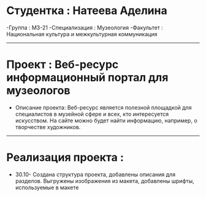 # Студентка : Натеева Аделина
-Группа : МЗ-21
-Специализация : Музеология
-Факультет : Национальная культура и межкультурная коммуникация 
- - - 
# Проект : Веб-ресурс информационный портал для музеологов
- Описание проекта: Веб-ресурс является полезной площадкой для специалистов в музейной сфере и всех, кто интересуется искусством. На сайте можно будет найти информацию, например, о творчестве художников.
- - - 
# Реализация проекта :
- 30.10- Создана структура проекта, добавлены описания для разделов. Выгружены изображения из макета, добавлены шрифты, используемые в макете